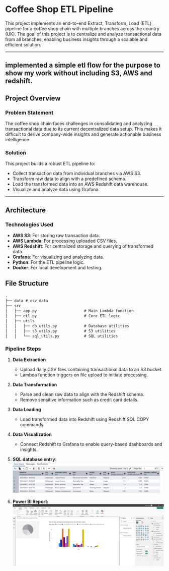 

# Coffee Shop ETL Pipeline

This project implements an end-to-end Extract, Transform, Load (ETL) pipeline for a coffee shop chain with multiple branches across the country (UK). The goal of this project is to centralize and analyze transactional data from all branches, enabling business insights through a scalable and efficient solution.

---

## implemented a simple etl flow for the purpose to show my work without including S3, AWS and redshift.


## **Project Overview**

### **Problem Statement**

The coffee shop chain faces challenges in consolidating and analyzing transactional data due to its current decentralized data setup. This makes it difficult to derive company-wide insights and generate actionable business intelligence.

### **Solution**

This project builds a robust ETL pipeline to:

-   Collect transaction data from individual branches via AWS S3. 
-   Transform raw data to align with a predefined schema.
-   Load the transformed data into an AWS Redshift data warehouse.
-   Visualize and analyze data using Grafana.

---

## **Architecture**

### **Technologies Used**

-   **AWS S3**: For storing raw transaction data.
-   **AWS Lambda**: For processing uploaded CSV files.
-   **AWS Redshift**: For centralized storage and querying of transformed data.
-   **Grafana**: For visualizing and analyzing data.
-   **Python**: For the ETL pipeline logic.
-   **Docker**: For local development and testing.

## **File Structure**

```plaintext
.
├── data # csv data
├── src
│   ├── app.py                     # Main Lambda function
│   ├── etl.py                     # Core ETL logic
│   ├── utils
│   │   ├── db_utils.py            # Database utilities
│   │   ├── s3_utils.py            # S3 utilities
│   │   └── sql_utils.py           # SQL utilities

```
### **Pipeline Steps**

1. **Data Extraction**

    - Upload daily CSV files containing transactional data to an S3 bucket.
    - Lambda function triggers on file upload to initiate processing.

2. **Data Transformation**

    - Parse and clean raw data to align with the Redshift schema.
    - Remove sensitive information such as credit card details.

3. **Data Loading**

    - Load transformed data into Redshift using Redshift SQL COPY commands.

4. **Data Visualization**
    - Connect Redshift to Grafana to enable query-based dashboards and insights.

5. **SQL database entry:**
![alt text](image.png)

6. **Power BI Report:**
![alt text](image-1.png)